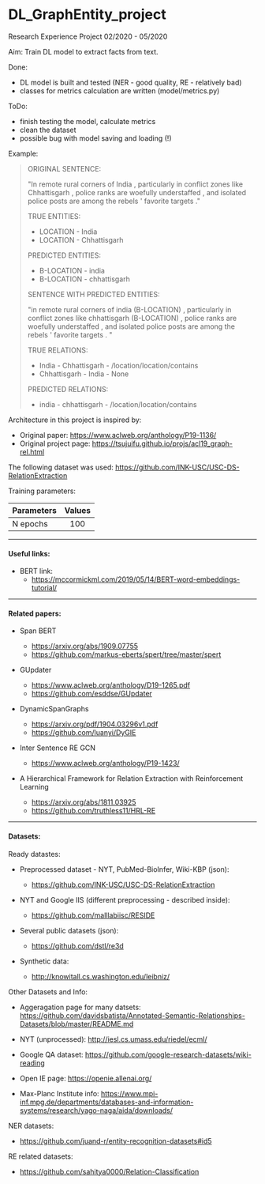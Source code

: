 # DL_GraphEntity_project

Research Experience Project 02/2020 - 05/2020

Aim: Train DL model to extract facts from text.

Done:
- DL model is built and tested (NER - good quality, RE - relatively bad)
- classes for metrics calculation are written (model/metrics.py)

ToDo:
- finish testing the model, calculate metrics
- clean the dataset
- possible bug with model saving and loading (!)

Example:

> ORIGINAL SENTENCE:
>
> "In remote rural corners of India , particularly in conflict zones like Chhattisgarh , police ranks are woefully understaffed , and isolated police posts are among the rebels ' favorite targets ."
>
> TRUE ENTITIES:
> + LOCATION - India
> + LOCATION - Chhattisgarh
>
> PREDICTED ENTITIES:
> + B-LOCATION - india
> + B-LOCATION - chhattisgarh
>
> SENTENCE WITH PREDICTED ENTITIES:
>
> "in remote rural corners of india (B-LOCATION) , particularly in conflict zones like chhattisgarh (B-LOCATION) , police ranks are woefully understaffed , and isolated police posts are among the rebels ' favorite targets . "
>
> TRUE RELATIONS:
> + India - Chhattisgarh - /location/location/contains
> + Chhattisgarh - India - None
>
> PREDICTED RELATIONS:
> + india - chhattisgarh - /location/location/contains



Architecture in this project is inspired by:
* Original paper: https://www.aclweb.org/anthology/P19-1136/
* Original project page: https://tsujuifu.github.io/projs/acl19_graph-rel.html

The following dataset was used: https://github.com/INK-USC/USC-DS-RelationExtraction

Training parameters:

| Parameters    | Values        |
| ------------- |:-------------:|
| N epochs      | 100           |

---
#### Useful links:

* BERT link:
    * https://mccormickml.com/2019/05/14/BERT-word-embeddings-tutorial/

---
#### Related papers:

* Span BERT
    * https://arxiv.org/abs/1909.07755
    * https://github.com/markus-eberts/spert/tree/master/spert

* GUpdater
    * https://www.aclweb.org/anthology/D19-1265.pdf
    * https://github.com/esddse/GUpdater

* DynamicSpanGraphs
    * https://arxiv.org/pdf/1904.03296v1.pdf
    * https://github.com/luanyi/DyGIE

* Inter Sentence RE GCN
    * https://www.aclweb.org/anthology/P19-1423/

* A Hierarchical Framework for Relation Extraction with Reinforcement Learning
    * https://arxiv.org/abs/1811.03925
    * https://github.com/truthless11/HRL-RE

---
#### Datasets:

Ready datastes:

* Preprocessed dataset - NYT, PubMed-BioInfer, Wiki-KBP (json): 

	* https://github.com/INK-USC/USC-DS-RelationExtraction

* NYT and Google IIS (different preprocessing - described inside):

	* https://github.com/malllabiisc/RESIDE

* Several public datasets (json):

	* https://github.com/dstl/re3d

* Synthetic data:

    * http://knowitall.cs.washington.edu/leibniz/

Other Datasets and Info:

* Aggeragation page for many datsets: https://github.com/davidsbatista/Annotated-Semantic-Relationships-Datasets/blob/master/README.md

* NYT (unprocessed): http://iesl.cs.umass.edu/riedel/ecml/

* Google QA dataset: https://github.com/google-research-datasets/wiki-reading

* Open IE page: https://openie.allenai.org/

* Max-Planc Institute info: https://www.mpi-inf.mpg.de/departments/databases-and-information-systems/research/yago-naga/aida/downloads/

NER datasets:

* https://github.com/juand-r/entity-recognition-datasets#id5

RE related datasets:

* https://github.com/sahitya0000/Relation-Classification

